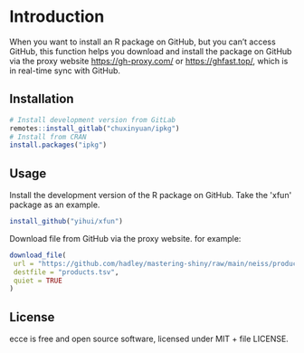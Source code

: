 
<!-- README.md is generated from README.Rmd. Please edit that file -->

# Introduction

When you want to install an R package on GitHub, but you can’t access GitHub, 
this function helps you download and install the package on GitHub via the 
proxy website <https://gh-proxy.com/> or <https://ghfast.top/>, which 
is in real-time sync with GitHub.

## Installation

``` r
# Install development version from GitLab
remotes::install_gitlab("chuxinyuan/ipkg")
# Install from CRAN
install.packages("ipkg")
```

## Usage

Install the development version of the R package on GitHub. Take the 'xfun' package as an example.

``` r
install_github("yihui/xfun")
```

Download file from GitHub via the proxy website. for example:

``` r
download_file(
 url = "https://github.com/hadley/mastering-shiny/raw/main/neiss/products.tsv",
 destfile = "products.tsv",
 quiet = TRUE
)
```

## License

ecce is free and open source software, licensed under MIT + file
LICENSE.
